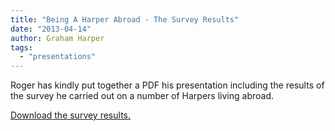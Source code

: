 ```yaml
---
title: "Being A Harper Abroad - The Survey Results"
date: "2013-04-14"
author: Graham Harper
tags:
  - "presentations"
---
```


Roger has kindly put together a PDF his presentation including the results of the survey he carried out on a number of Harpers living abroad.

[Download the survey results.](http://harperfamily.ie/wp-content/uploads/2012/11/Being-a-Harper-Abroad-seminar.pdf)
